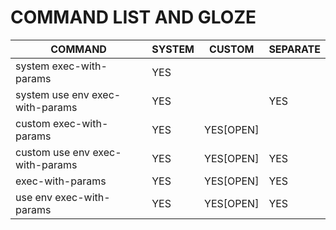 # COMMAND LIST AND GLOZE    

|COMMAND|SYSTEM|CUSTOM|SEPARATE|
|----|----|----|-----|
|system exec-with-params| YES| | |
|system use env exec-with-params|YES| |YES|
|custom exec-with-params|YES|YES[OPEN]||
|custom use env exec-with-params|YES|YES[OPEN]|YES|
|exec-with-params|YES| YES[OPEN] |YES|
|use env exec-with-params|YES|YES[OPEN]|YES|

